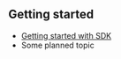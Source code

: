 <!-- 
    Similar to GitBook SUMMARY.md - https://github.com/GitbookIO/gitbook#summarymd,
    but list items without links will not br included in the table of contents.
    Also you can use HTML-comments.
-->

## Getting started
* [Getting started with SDK](index.html)
* Some planned topic
<!-- * [Another planned topic](topic.html) -->